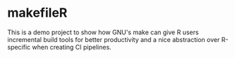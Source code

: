 # makefileR
This is a demo project to show how GNU's make can give R users incremental build tools for better productivity and a nice abstraction over R-specific when creating CI pipelines.

